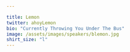 ```yaml
---

title: Lemon
twitter: ahoyLemon
bio: "Currently Throwing You Under The Bus"
image: /assets/images/speakers/blemon.jpg
shirt_size: "l"
---
```

